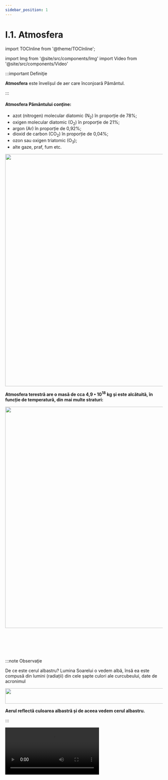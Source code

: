 ```yaml
---
sidebar_position: 1
---
```


# I.1. Atmosfera


import TOCInline from '@theme/TOCInline';

<TOCInline toc={toc} />






import Img from '@site/src/components/Img'
import Video from '@site/src/components/Video'




:::important Definiţie

**Atmosfera** este învelișul de aer care înconjoară Pământul.  

:::



#### Atmosfera Pământului conține:
 
- azot (nitrogen) molecular diatomic (N<sub>2</sub>) în proporție de 78%;
- oxigen molecular diatomic (O<sub>2</sub>) în proporție de 21%;
- argon (Ar) în proporție de 0,92%;
- dioxid de carbon (CO<sub>2</sub>) în proporție de 0,04%;
- ozon sau oxigen triatomic (O<sub>3</sub>);
- alte gaze, praf, fum etc.



<Img className="img-responsive4" src="biologie/chimiainlumeavie/aerul-sursa-vitala/1_1_Poza0_CompozitiaAtmosferei.jpg" lazy={false} width="1280" height="740" />




**Atmosfera terestră are o masă de cca 4,9 • 10<sup>18</sup> kg și este alcătuită, în funcție de temperatură, din mai multe straturi:** 
  



<Img className="img-responsive4" src="biologie/chimiainlumeavie/aerul-sursa-vitala/1_1_Poza1_StructuraAtmosferei.jpg" lazy={false} width="1000" height="705" />

<br></br>
<br></br>


:::note Observaţie

De ce este cerul albastru? Lumina Soarelui o vedem albă, însă ea este compusă din lumini (radiații) din cele șapte culori ale curcubeului, date de acronimul  

<Img src="biologie/chimiainlumeavie/aerul-sursa-vitala/1_1_Poza2_ROGVAIV.jpg" width="1000" height="49" />
  



**Aerul reflectă culoarea albastră și de aceea vedem cerul albastru.**

:::



 
<Video src="https://www.youtube.com/embed/Rx5aCTwetlE" />
 

<br></br>
<br></br>
